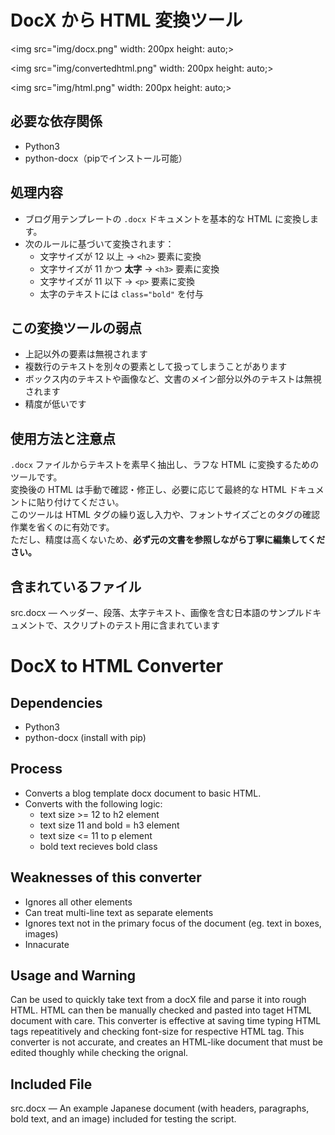 # DocX から HTML 変換ツール

<img src="img/docx.png" width: 200px height: auto;>

<img src="img/convertedhtml.png" width: 200px height: auto;>

<img src="img/html.png" width: 200px height: auto;>

## 必要な依存関係
- Python3  
- python-docx（pipでインストール可能）

## 処理内容
- ブログ用テンプレートの `.docx` ドキュメントを基本的な HTML に変換します。
- 次のルールに基づいて変換されます：
  - 文字サイズが 12 以上 → `<h2>` 要素に変換  
  - 文字サイズが 11 かつ **太字** → `<h3>` 要素に変換  
  - 文字サイズが 11 以下 → `<p>` 要素に変換  
  - 太字のテキストには `class="bold"` を付与  

## この変換ツールの弱点
- 上記以外の要素は無視されます  
- 複数行のテキストを別々の要素として扱ってしまうことがあります  
- ボックス内のテキストや画像など、文書のメイン部分以外のテキストは無視されます  
- 精度が低いです  

## 使用方法と注意点
`.docx` ファイルからテキストを素早く抽出し、ラフな HTML に変換するためのツールです。  
変換後の HTML は手動で確認・修正し、必要に応じて最終的な HTML ドキュメントに貼り付けてください。  
このツールは HTML タグの繰り返し入力や、フォントサイズごとのタグの確認作業を省くのに有効です。  
ただし、精度は高くないため、**必ず元の文書を参照しながら丁寧に編集してください。**

## 含まれているファイル
src.docx — ヘッダー、段落、太字テキスト、画像を含む日本語のサンプルドキュメントで、スクリプトのテスト用に含まれています


# DocX to HTML Converter

## Dependencies
- Python3
- python-docx (install with pip)

## Process
- Converts a blog template docx document to basic HTML.
- Converts with the following logic:
    - text size >=  12 to h2 element
    - text size 11 and bold = h3 element
    - text size <= 11 to p element
    - bold text recieves bold class

## Weaknesses of this converter
- Ignores all other elements
- Can treat multi-line text as separate elements
- Ignores text not in the primary focus of the document (eg. text in boxes, images)
- Innacurate

## Usage and Warning
Can be used to quickly take text from a docX file and parse it into rough HTML.
HTML can then be manually checked and pasted into taget HTML document with care.
This converter is effective at saving time typing HTML tags repeatitively and checking font-size for respective HTML tag.
This converter is not accurate, and creates an HTML-like document that must be edited thoughly while checking the orignal.

## Included File

src.docx — An example Japanese document (with headers, paragraphs, bold text, and an image) included for testing the script.